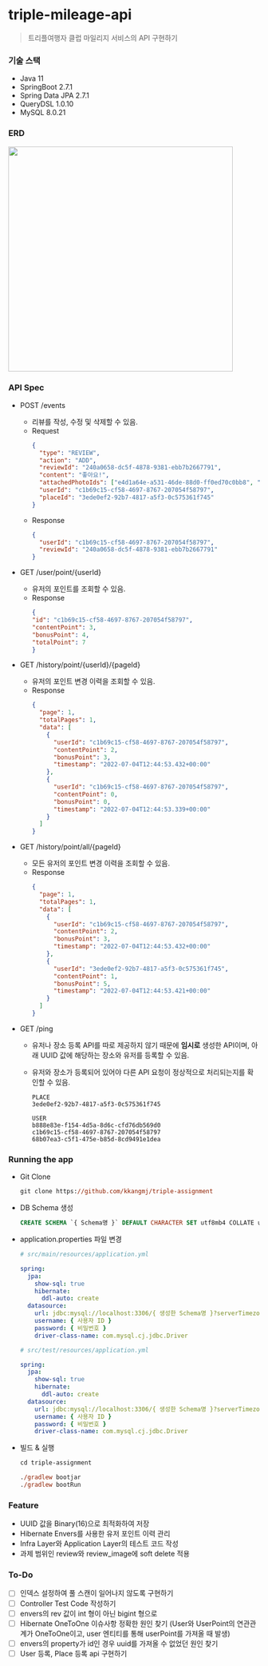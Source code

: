 # triple-mileage-api

> 트리플여행자 클럽 마일리지 서비스의 API 구현하기

### 기술 스택

- Java 11
- SpringBoot 2.7.1
- Spring Data JPA 2.7.1
- QueryDSL 1.0.10
- MySQL 8.0.21

### ERD

<img src="https://user-images.githubusercontent.com/52561963/177161493-53ae0608-8be4-4798-a7f8-36fad1f0edb0.png" width="450">

### API Spec

- POST /events
  - 리뷰를 작성, 수정 및 삭제할 수 있음.
  - Request
    ```json
    {
      "type": "REVIEW",
      "action": "ADD", 
      "reviewId": "240a0658-dc5f-4878-9381-ebb7b2667791",
      "content": "좋아요!",
      "attachedPhotoIds": ["e4d1a64e-a531-46de-88d0-ff0ed70c0bb8", "afb0cef2-851d-4a50-bb07-9cc15cbdc332"],
      "userId": "c1b69c15-cf58-4697-8767-207054f58797",
      "placeId": "3ede0ef2-92b7-4817-a5f3-0c575361f745"
    }
    ```
  - Response
    ```json
    {
      "userId": "c1b69c15-cf58-4697-8767-207054f58797",
      "reviewId": "240a0658-dc5f-4878-9381-ebb7b2667791"
    }
    ```
    
- GET /user/point/{userId}
  - 유저의 포인트를 조회할 수 있음.
  - Response
    ```json
    {
    "id": "c1b69c15-cf58-4697-8767-207054f58797",
    "contentPoint": 3,
    "bonusPoint": 4,
    "totalPoint": 7
    }
    ```

- GET /history/point/{userId}/{pageId}
  - 유저의 포인트 변경 이력을 조회할 수 있음.
  - Response
    ```json
    {
      "page": 1,
      "totalPages": 1,
      "data": [
        {
          "userId": "c1b69c15-cf58-4697-8767-207054f58797",
          "contentPoint": 2,
          "bonusPoint": 3,
          "timestamp": "2022-07-04T12:44:53.432+00:00"
        },
        {
          "userId": "c1b69c15-cf58-4697-8767-207054f58797",
          "contentPoint": 0,
          "bonusPoint": 0,
          "timestamp": "2022-07-04T12:44:53.339+00:00"
        }
      ]
    }
    ```

- GET /history/point/all/{pageId}
  - 모든 유저의 포인트 변경 이력을 조회할 수 있음.
  - Response
    ```json
    {
      "page": 1,
      "totalPages": 1,
      "data": [
        {
          "userId": "c1b69c15-cf58-4697-8767-207054f58797",
          "contentPoint": 2,
          "bonusPoint": 3,
          "timestamp": "2022-07-04T12:44:53.432+00:00"
        },
        {
          "userId": "3ede0ef2-92b7-4817-a5f3-0c575361f745",
          "contentPoint": 1,
          "bonusPoint": 5,
          "timestamp": "2022-07-04T12:44:53.421+00:00"
        }
      ]
    }
    ```
  
- GET /ping
  - 유저나 장소 등록 API를 따로 제공하지 않기 때문에 **임시로** 생성한 API이며, 아래 UUID 값에 해당하는 장소와 유저를 등록할 수 있음.
  - 유저와 장소가 등록되어 있어야 다른 API 요청이 정상적으로 처리되는지를 확인할 수 있음.

    ```
    PLACE
    3ede0ef2-92b7-4817-a5f3-0c575361f745

    USER
    b888e83e-f154-4d5a-8d6c-cfd76db569d0
    c1b69c15-cf58-4697-8767-207054f58797
    68b07ea3-c5f1-475e-b85d-8cd9491e1dea
    ```

### Running the app

- Git Clone

  ```ps
  git clone https://github.com/kkangmj/triple-assignment
  ```

- DB Schema 생성

  ```sql
  CREATE SCHEMA `{ Schema명 }` DEFAULT CHARACTER SET utf8mb4 COLLATE utf8mb4_unicode_ci ;
  ```

- application.properties 파일 변경

  ```yml
  # src/main/resources/application.yml

  spring:
    jpa:
      show-sql: true
      hibernate:
        ddl-auto: create
    datasource:
      url: jdbc:mysql://localhost:3306/{ 생성한 Schema명 }?serverTimezone=Asia/Seoul
      username: { 사용자 ID }
      password: { 비밀번호 }
      driver-class-name: com.mysql.cj.jdbc.Driver
  ```
  ```yml
  # src/test/resources/application.yml

  spring:
    jpa:
      show-sql: true
      hibernate:
        ddl-auto: create
    datasource:
      url: jdbc:mysql://localhost:3306/{ 생성한 Schema명 }?serverTimezone=Asia/Seoul
      username: { 사용자 ID }
      password: { 비밀번호 }
      driver-class-name: com.mysql.cj.jdbc.Driver
  ```

- 빌드 & 실행

  ```ps
  cd triple-assignment

  ./gradlew bootjar
  ./gradlew bootRun
  ```

### Feature

- UUID 값을 Binary(16)으로 최적화하여 저장
- Hibernate Envers를 사용한 유저 포인트 이력 관리
- Infra Layer와 Application Layer의 테스트 코드 작성
- 과제 범위인 review와 review_image에 soft delete 적용

### To-Do
- [ ] 인덱스 설정하여 풀 스캔이 일어나지 않도록 구현하기
- [ ] Controller Test Code 작성하기
- [ ] envers의 rev 값이 int 형이 아닌 bigint 형으로
- [ ] Hibernate OneToOne 이슈사항 정확한 원인 찾기 (User와 UserPoint의 연관관계가 OneToOne이고, user 엔티티를 통해 userPoint를 가져올 때 발생)
- [ ] envers의 property가 id인 경우 uuid를 가져올 수 없었던 원인 찾기 
- [ ] User 등록, Place 등록 api 구현하기
